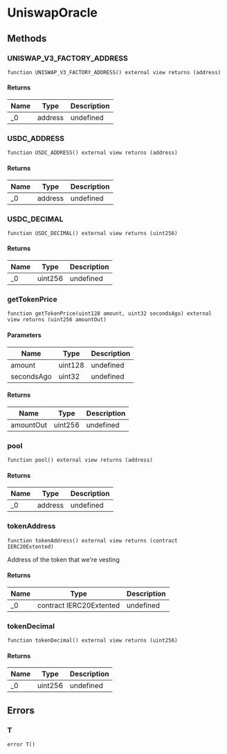 # UniswapOracle









## Methods

### UNISWAP_V3_FACTORY_ADDRESS

```solidity
function UNISWAP_V3_FACTORY_ADDRESS() external view returns (address)
```






#### Returns

| Name | Type | Description |
|---|---|---|
| _0 | address | undefined |

### USDC_ADDRESS

```solidity
function USDC_ADDRESS() external view returns (address)
```






#### Returns

| Name | Type | Description |
|---|---|---|
| _0 | address | undefined |

### USDC_DECIMAL

```solidity
function USDC_DECIMAL() external view returns (uint256)
```






#### Returns

| Name | Type | Description |
|---|---|---|
| _0 | uint256 | undefined |

### getTokenPrice

```solidity
function getTokenPrice(uint128 amount, uint32 secondsAgo) external view returns (uint256 amountOut)
```





#### Parameters

| Name | Type | Description |
|---|---|---|
| amount | uint128 | undefined |
| secondsAgo | uint32 | undefined |

#### Returns

| Name | Type | Description |
|---|---|---|
| amountOut | uint256 | undefined |

### pool

```solidity
function pool() external view returns (address)
```






#### Returns

| Name | Type | Description |
|---|---|---|
| _0 | address | undefined |

### tokenAddress

```solidity
function tokenAddress() external view returns (contract IERC20Extented)
```

Address of the token that we&#39;re vesting




#### Returns

| Name | Type | Description |
|---|---|---|
| _0 | contract IERC20Extented | undefined |

### tokenDecimal

```solidity
function tokenDecimal() external view returns (uint256)
```






#### Returns

| Name | Type | Description |
|---|---|---|
| _0 | uint256 | undefined |




## Errors

### T

```solidity
error T()
```







